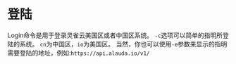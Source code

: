 # 登陆


Login命令是用于登录灵雀云美国区或者中国区系统。
`-c`选项可以简单的指明所登陆的系统。
`cn`为中国区，`io`为美国区。
当然，你也可以使用`-e`参数来显示的指明需要登陆的地址，例如:`https://api.alauda.io/v1/`
